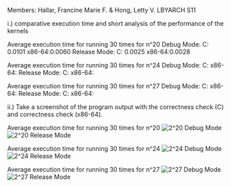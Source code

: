 Members: Hallar, Francine Marie F. & Hong, Letty V.  LBYARCH S11

i.) comparative execution time and short analysis of the performance of the kernels
    
Average execution time for running 30 times for n^20
Debug Mode:
      C: 0.0101
      x86-64:0.0060
Release Mode:
      C: 0.0025
      x86-64:0.0028
    
Average execution time for running 30 times for n^24
Debug Mode:
        C: 
        x86-64: 
Release Mode:
        C: 
        x86-64:

Average execution time for running 30 times for n^27
Debug Mode:
        C: 
        x86-64:
Release Mode:
        C: 
        x86-64:

 ii.) Take a screenshot of the program output with the correctness check (C) and correctness check (x86-64).
 
Average execution time for running 30 times for n^20
    ![2^20 Debug Mode](https://github.com/HooDue/mp2_Hallar_Hong/assets/98597121/5c73cccb-5aa8-4e02-a955-0f69a2bc2480)
    ![2^20 Release Mode](https://github.com/HooDue/mp2_Hallar_Hong/assets/98597121/27fdc013-d2ba-4f31-80ca-4b93ce5a6bc5)
        
Average execution time for running 30 times for n^24
  ![2^24 Debug Mode](https://github.com/HooDue/mp2_Hallar_Hong/assets/98597121/05c152ed-dc62-48f2-a3f9-ae19651cab5b)
  ![2^24 Release Mode](https://github.com/HooDue/mp2_Hallar_Hong/assets/98597121/c029ba51-130b-4d2c-a1e9-2576e4097b2d)

Average execution time for running 30 times for n^27
  ![2^27 Debug Mode](https://github.com/HooDue/mp2_Hallar_Hong/assets/98597121/6eebf007-3cbb-4944-89cf-08cebc1f4dc4)
  ![2^27 Release Mode](https://github.com/HooDue/mp2_Hallar_Hong/assets/98597121/17ea08fd-c934-497d-a02a-12834305a86f)     
